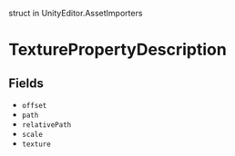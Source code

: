 struct in UnityEditor.AssetImporters
# TexturePropertyDescription

## Fields
- `offset`
- `path`
- `relativePath`
- `scale`
- `texture`
